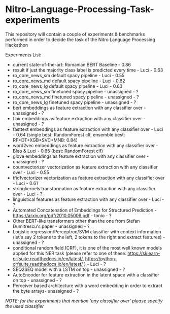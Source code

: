 # Nitro-Language-Processing-Task-experiments
This repository will contain a couple of experiments &amp; benchmarks performed in order to decide the task of the Nitro Language Processing Hackathon

Experiments List:

- current state-of-the-art: Romanian BERT Baseline - 0.86
- result if just the majority class label is predicted every time - Luci - 0.63
- ro_core_news_sm default spacy pipeline - Luci - 0.55
- ro_core_news_md default spacy pipeline - Luci - 0.62
- ro_core_news_lg default spacy pipeline - Luci - 0.63
- ro_core_news_sm finetuned spacy pipeline - unassigned - ?
- ro_core_news_md finetuned spacy pipeline - unassigned - ?
- ro_core_news_lg finetuned spacy pipeline - unassigned - ?
- bert embeddings as feature extraction with any classifier over - unassigned - ?
- flair embeddings as feature extraction with any classifier over - unassigned - ?
- fasttext embeddings as feature extraction with any classifier over - Luci - 0.64 (single best: RandomForest clf, ensemble best: RF+DT+XGB+SVC+MNB: 0.84)
- word2vec embeddings as feature extraction with any classifier over - Bleo & Luci - 0.65 (best: RandomForest clf) 
- glove embeddings as feature extraction with any classifier over - unassigned - ?
- countvectorizer vectorization as feature extraction with any classifier over - Luci - 0.55
- tfidfvectorizer vectorization as feature extraction with any classifier over - Luci - 0.61
- stringkernels transformation as feature extraction with any classifier over - Luci - ?
- linguistical features as feature extraction with any classifier over - Luci - ?
- Automated Concatenation of Embeddings for Structured Prediction - https://arxiv.org/pdf/2010.05006.pdf - tonio - ?
- Other BERT-like transformers other than the one from Stefan Dumitrescu's paper - unassigned - ?
- Logistic regression/Perceptron/SVM classifier with context information (let's say 2 tokens to the left, 2 tokens to the right and extract features) - unassigned - ?
- conditional random field (CRF), it is one of the most well known models applied for this NER task (please refer to one of these: https://sklearn-crfsuite.readthedocs.io/en/latest/, https://python-crfsuite.readthedocs.io/en/latest/ ) - Luci - ?
- SEQ2SEQ model with a LSTM on top - unassigned - ?
- AutoEncoder for feature extraction in the latent space with a classifier on top - unassigned - ?
- Perceiver based architecture with a word embedding in order to extract the byte arrays- unassigned - ?


*NOTE: for the experiments that mention 'any classifier over' please specify the used classifier*
